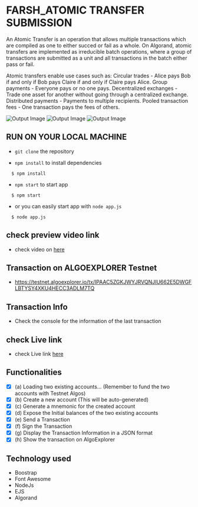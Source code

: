 # FARSH_ATOMIC TRANSFER SUBMISSION

An Atomic Transfer is an operation that allows multiple transactions which are compiled as one to either succed or fail as a whole.
On Algorand, atomic transfers are implemented as irreducible batch operations, where a group of transactions are submitted as a unit and all transactions in the batch either pass or fail.

Atomic transfers enable use cases such as:
Circular trades - Alice pays Bob if and only if Bob pays Claire if and only if Claire pays Alice.
Group payments - Everyone pays or no one pays.
Decentralized exchanges - Trade one asset for another without going through a centralized exchange.
Distributed payments - Payments to multiple recipients.
Pooled transaction fees - One transaction pays the fees of others.

![Output Image ](https://github.com/farsh268/Algorand-Protocol-1/blob/main/AtomicTransfers/Farsh-Atomic-Transfer-Bash/static/image/1.jpg)
![Output Image ](https://github.com/farsh268/Algorand-Protocol-1/blob/main/AtomicTransfers/Farsh-Atomic-Transfer-Bash/static/image/2.jpg)
![Output Image ](https://github.com/farsh268/Algorand-Protocol-1/blob/main/AtomicTransfers/Farsh-Atomic-Transfer-Bash/static/image/3.jpg)

## RUN ON YOUR LOCAL MACHINE

- `git clone` the repository

- `npm install` to install dependencies

```
  $ npm install
```

- `npm start` to start app

```
  $ npm start
```

- or you can easily start app with `node app.js`

```
  $ node app.js
```

## check preview video link

- check video on [here](https://www.awesomescreenshot.com/video/7605378?key=5e006e6360495b5ee0d050653aec551b)

## Transaction on ALGOEXPLORER Testnet

- https://testnet.algoexplorer.io/tx/IPAAC5ZGKJWYJRVQNJIU662E5DWGFLBTYSY4XKU4HECC3ADLM7TQ

## Transaction Info

- Check the console for the information of the last transaction

## check Live link

- check Live link [here](https://atomic-transfer.herokuapp.com/)

## Functionalities

- [x] (a) Loading two existing accounts… (Remember to fund the two accounts with Testnet Algos)
- [x] (b) Create a new account (This will be auto-generated)
- [x] (c) Generate a mnemonic for the created account
- [x] (d) Expose the Initial balances of the two existing accounts
- [x] (e) Send a Transaction
- [x] (f) Sign the Transaction
- [x] (g) Display the Transaction Information in a JSON format
- [x] (h) Show the transaction on AlgoExplorer

## Technology used

- Boostrap
- Font Awesome
- NodeJs
- EJS
- Algorand
